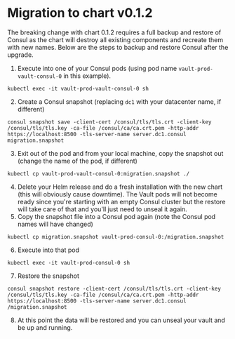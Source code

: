 # Migration to chart v0.1.2
The breaking change with chart 0.1.2 requires a full backup and restore of Consul as the chart will destroy all existing components and recreate them with new names.  Below are the steps to backup and restore Consul after the upgrade.

1. Execute into one of your Consul pods (using pod name `vault-prod-vault-consul-0` in this example).
```
kubectl exec -it vault-prod-vault-consul-0 sh
```
2. Create a Consul snapshot (replacing `dc1` with your datacenter name, if different)
```
consul snapshot save -client-cert /consul/tls/tls.crt -client-key /consul/tls/tls.key -ca-file /consul/ca/ca.crt.pem -http-addr https://localhost:8500 -tls-server-name server.dc1.consul migration.snapshot
```
3. Exit out of the pod and from your local machine, copy the snapshot out (change the name of the pod, if different)
```
kubectl cp vault-prod-vault-consul-0:migration.snapshot ./
```
4. Delete your Helm release and do a fresh installation with the new chart (this will obviously cause downtime).  The Vault pods will not become ready since you're starting with an empty Consul cluster but the restore will take care of that and you'll just need to unseal it again.
5. Copy the snapshot file into a Consul pod again (note the Consul pod names will have changed)
```
kubectl cp migration.snapshot vault-prod-consul-0:/migration.snapshot
```
6. Execute into that pod
```
kubectl exec -it vault-prod-consul-0 sh
```
7. Restore the snapshot
```
consul snapshot restore -client-cert /consul/tls/tls.crt -client-key /consul/tls/tls.key -ca-file /consul/ca/ca.crt.pem -http-addr https://localhost:8500 -tls-server-name server.dc1.consul /migration.snapshot
```
8.  At this point the data will be restored and you can unseal your vault and be up and running.
